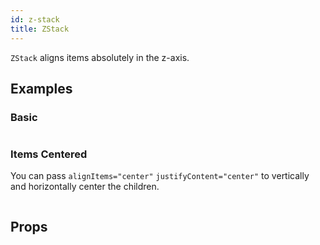 ```yaml
---
id: z-stack
title: ZStack
---
```


`ZStack` aligns items absolutely in the z-axis.

## Examples

### Basic

```ComponentSnackPlayer path=primitives,ZStack,example.tsx

```

### Items Centered

You can pass `alignItems="center"` `justifyContent="center"` to vertically and horizontally center the children.

```ComponentSnackPlayer path=primitives,ZStack,CenterStack.tsx

```

## Props

```ComponentPropTable path=primitives,ZStack,index.tsx

```
